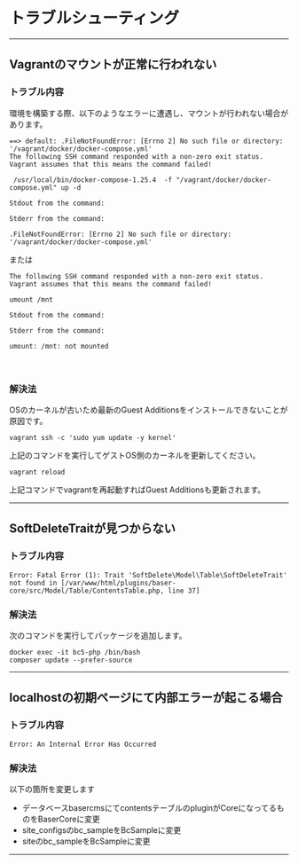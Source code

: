 # トラブルシューティング

---
## Vagrantのマウントが正常に行われない

### トラブル内容
環境を構築する際、以下のようなエラーに遭遇し、マウントが行われない場合があります。
```
==> default: .FileNotFoundError: [Errno 2] No such file or directory: '/vagrant/docker/docker-compose.yml'
The following SSH command responded with a non-zero exit status.
Vagrant assumes that this means the command failed!

 /usr/local/bin/docker-compose-1.25.4  -f "/vagrant/docker/docker-compose.yml" up -d

Stdout from the command:

Stderr from the command:

.FileNotFoundError: [Errno 2] No such file or directory: '/vagrant/docker/docker-compose.yml'
```

または

```
The following SSH command responded with a non-zero exit status.
Vagrant assumes that this means the command failed!

umount /mnt

Stdout from the command:

Stderr from the command:

umount: /mnt: not mounted
```

　
### 解決法

OSのカーネルが古いため最新のGuest Additionsをインストールできないことが原因です。

```
vagrant ssh -c 'sudo yum update -y kernel'
```

上記のコマンドを実行してゲストOS側のカーネルを更新してください。

```
vagrant reload
```

上記コマンドでvagrantを再起動すればGuest Additionsも更新されます。

---
## SoftDeleteTraitが見つからない

### トラブル内容

```
Error: Fatal Error (1): Trait 'SoftDelete\Model\Table\SoftDeleteTrait' not found in [/var/www/html/plugins/baser-core/src/Model/Table/ContentsTable.php, line 37]
```
### 解決法

次のコマンドを実行してパッケージを追加します。
```
docker exec -it bc5-php /bin/bash
composer update --prefer-source
```

---
## localhostの初期ページにて内部エラーが起こる場合

### トラブル内容

```
Error: An Internal Error Has Occurred
```
### 解決法

以下の箇所を変更します
- データベースbasercmsにてcontentsテーブルのpluginがCoreになってるものをBaserCoreに変更
- site_configsのbc_sampleをBcSampleに変更
- siteのbc_sampleをBcSampleに変更
---